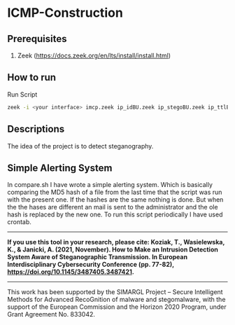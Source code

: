 # ICMP-Construction

## Prerequisites

1. Zeek (https://docs.zeek.org/en/lts/install/install.html)

## How to run

Run Script
```bash
zeek -i <your interface> imcp.zeek ip_idBU.zeek ip_stegoBU.zeek ip_ttlBU.zeek mqtt_stego.zeek sip_stego.zeek TCP.zeek
```
## Descriptions
The idea of the project is to detect steganography.

## Simple Alerting System
In compare.sh I have wrote a simple alerting system. Which is basically comparing the MD5 hash of a file from the last time that the script was run with the present one. If the hashes are the same nothing is done. But when the the hases are different an mail is sent to the administrator and the ole hash is replaced by the new one. To run this script periodically I have used crontab.

***
**If you use this tool in your research, please cite: Koziak, T., Wasielewska, K., & Janicki, A. (2021, November). How to Make an Intrusion Detection System Aware of Steganographic Transmission. In European Interdisciplinary Cybersecurity Conference (pp. 77-82), https://doi.org/10.1145/3487405.3487421.**
***
This work has been supported by the SIMARGL Project – Secure Intelligent Methods for Advanced RecoGnition of malware and stegomalware, with the support of the European Commission and the Horizon 2020 Program, under Grant Agreement No. 833042.

